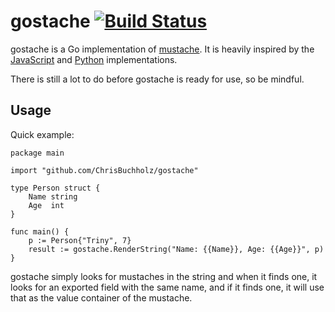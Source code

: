gostache [![Build Status](https://travis-ci.org/ChrisBuchholz/gostache.png?branch=master)](https://travis-ci.org/ChrisBuchholz/gostache)
======

gostache is a Go implementation of [mustache](https://github.com/defunkt/mustache). It is heavily inspired by the [JavaScript](https://github.com/janl/mustache.js) and [Python](https://github.com/defunkt/pystache) implementations.

There is still a lot to do before gostache is ready for use, so be mindful.

## Usage

Quick example:

    package main

    import "github.com/ChrisBuchholz/gostache"

    type Person struct {
        Name string
        Age  int
    }

    func main() {
        p := Person{"Triny", 7}
        result := gostache.RenderString("Name: {{Name}}, Age: {{Age}}", p)
    }

gostache simply looks for mustaches in the string and when it finds one, it
looks for an exported field with the same name, and if it finds one, it will
use that as the value container of the mustache. 
